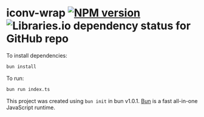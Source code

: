 # iconv-wrap [![NPM version](https://img.shields.io/npm/v/iconv-wordwrap.svg?style=flat)](https://www.npmjs.com/package/iconv-wordwrap) ![Libraries.io dependency status for GitHub repo](https://img.shields.io/librariesio/github/flubber2077/iconv-wrap)

To install dependencies:

```bash
bun install
```

To run:

```bash
bun run index.ts
```

This project was created using `bun init` in bun v1.0.1. [Bun](https://bun.sh) is a fast all-in-one JavaScript runtime.
